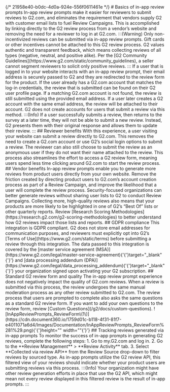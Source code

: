 <div>
  {/* 21958e40-b0dc-4d0a-924e-556f0611461e */}
  # Basics of in-app review prompts
  In-app review prompts make it easier for reviewers to submit reviews to G2.com, and eliminates the requirement that vendors supply G2 with customer email lists to fuel Review Campaigns. This is accomplished by linking directly to the G2 review process from a vendor’s website and removing the need for a reviewer to log in at G2.com.
  :::(Warning)
  Only non-incentivized reviews can be submitted via in-app review prompts. Gift cards or other incentives cannot be attached to this G2 review process.
  G2 values authentic and transparent feedback, which means collecting reviews of all types (negative, neutral, and positive alike). Per the [G2 Community Guidelines](https://www.g2.com/static/community_guidelines), a seller cannot segment reviewers to solicit only positive reviews. 
  :::
  If a user that is logged in to your website interacts with an in-app review prompt, their email address is securely passed to G2 and they are redirected to the review form for the product.
  If the user already has a G2.com account that matches the log-in credentials, the review that is submitted can be found on their G2 user profile page. If a matching G2.com account is not found, the review is still submitted using the provided email address. If a user later creates a G2 account with the same email address, the review will be attached to their account.
  G2 does not create accounts for users that submit a review via this method.
  :::(Info)
  If a user successfully submits a review, then returns to the survey at a later time, they will not be able to submit a new review. Instead, G2 presents them with their original response and allows them to update their review.
  :::
  ## Reviewer benefits
  With this experience, a user visiting your website can submit a review directly to G2.com. This removes the need to create a G2.com account or use G2’s social login options to submit a review. The reviewer can also still choose to submit the review as an anonymous user if they do not want their name attached to the review.
  This process also streamlines the effort to access a G2 review form, meaning users spend less time clicking around G2.com to start the review process.
  ## Vendor benefits
  In-app review prompts enable you to generate more reviews from product users directly from your own website. Remove the friction created by directing product users to G2.com’s account creation process as part of a Review Campaign, and improve the likelihood that a user will complete the review process.
  Security-focused organizations can better generate reviews without sharing user lists to G2 to conduct Review Campaigns.
  Collecting more, high-quality reviews also means that your products are more likely to be highlighted in one of G2’s “Best Of” lists or other quarterly reports. Review [Research Scoring Methodologies](https://research.g2.com/g2-scoring-methodologies) to better understand how G2 reviews impact those lists and reports.
  ## GDPR compliance
  This integration is GDPR compliant. G2 does not store email addresses for communication purposes, and reviewers must explicitly opt into G2’s [Terms of Use](https://www.g2.com/static/terms) before submitting a review through this integration. 
  The data passed to this integration is covered by the [master service agreement (MSA)](https://www.g2.com/legal/master-service-agreement){'{'}target="_blank"{'}'} and [data processing addendum (DPA)](https://www.g2.com/legal/data_processing_addendum){'{'}target="_blank"{'}'} your organization signed upon activating your G2 subscription.
  ## Standard G2 review form and quality
  The in-app review prompt experience does not negatively impact the quality of G2.com reviews. When a review is submitted via this process, the review undergoes the same manual moderation process as any other review submitted to G2.com.
  The review process that users are prompted to complete also asks the same questions as a standard G2 review form. If you want to add your own questions to the review form, review [Custom Questions](/g2/docs/custom-questions).
  ![InAppReviewPrompts_ReviewForm\(1\)](https://cdn.document360.io/1759d01c-b118-4f31-81f7-e4011071a6d4/Images/Documentation/InAppReviewPrompts_ReviewForm%281%29.png){'{'}height="" width=""{'}'}
  ## Tracking reviews generated via in-app prompts
  To monitor the success of in-app prompts in generating G2 reviews, complete the following steps:
  1. Go to my.G2.com and log in.
  2. Go to the **Review Management** &gt; **Review Activity** tab.
  3. Select **Collected via review API** from the Review Source drop-down to filter reviews by sourced type.
  As in-app prompts utilize the G2 review API, this filtered view of your reviews should indicate whether your product users are submitting reviews via this process.
  :::(Info)
  Your organization might have other review generation efforts in place that use the G2 API, which might mean not every review displayed in this filtered review is the result of in-app prompts.
  :::
</div>

